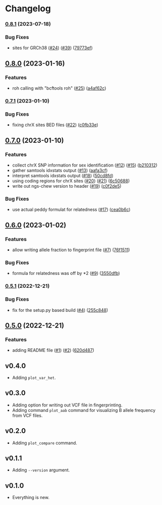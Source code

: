 # Changelog

### [0.8.1](https://www.github.com/bihealth/ngs-chew/compare/v0.8.0...v0.8.1) (2023-07-18)


### Bug Fixes

* sites for GRCh38 ([#24](https://www.github.com/bihealth/ngs-chew/issues/24)) ([#39](https://www.github.com/bihealth/ngs-chew/issues/39)) ([79773ef](https://www.github.com/bihealth/ngs-chew/commit/79773ef0e829184e763aee61373ae46f6ea83ed5))

## [0.8.0](https://www.github.com/bihealth/ngs-chew/compare/v0.7.1...v0.8.0) (2023-01-16)


### Features

* roh calling with "bcftools roh" ([#25](https://www.github.com/bihealth/ngs-chew/issues/25)) ([a4af62c](https://www.github.com/bihealth/ngs-chew/commit/a4af62ced20bee37b4342d58aca48aaf9d269e68))

### [0.7.1](https://www.github.com/bihealth/ngs-chew/compare/v0.7.0...v0.7.1) (2023-01-10)


### Bug Fixes

* fixing chrX sites BED files ([#22](https://www.github.com/bihealth/ngs-chew/issues/22)) ([c0fb33e](https://www.github.com/bihealth/ngs-chew/commit/c0fb33e1a7261cfe234dba4938725be6755fb5f1))

## [0.7.0](https://www.github.com/bihealth/ngs-chew/compare/v0.6.0...v0.7.0) (2023-01-10)


### Features

* collect chrX SNP information for sex identification ([#12](https://www.github.com/bihealth/ngs-chew/issues/12)) ([#15](https://www.github.com/bihealth/ngs-chew/issues/15)) ([b210312](https://www.github.com/bihealth/ngs-chew/commit/b210312b40a3aad8e524a8765a8e8b2ef8d0aa8f))
* gather samtools idxstats output ([#13](https://www.github.com/bihealth/ngs-chew/issues/13)) ([aafa3cf](https://www.github.com/bihealth/ngs-chew/commit/aafa3cf7ca94005828c5ce2dd9927d3454291d81))
* interpret samtools idxstats output ([#18](https://www.github.com/bihealth/ngs-chew/issues/18)) ([50cd8fd](https://www.github.com/bihealth/ngs-chew/commit/50cd8fdd72d48bc7330ca5afdb5b108210cc3f75))
* using coding regions for chrX sites ([#20](https://www.github.com/bihealth/ngs-chew/issues/20)) ([#21](https://www.github.com/bihealth/ngs-chew/issues/21)) ([6c50688](https://www.github.com/bihealth/ngs-chew/commit/6c506887f809f9fc834e00f290a17097e6486a67))
* write out ngs-chew version to header ([#19](https://www.github.com/bihealth/ngs-chew/issues/19)) ([c0f2de5](https://www.github.com/bihealth/ngs-chew/commit/c0f2de5ff310410c37d3000533cf45d1c062a520))


### Bug Fixes

* use actual peddy formulat for relatedness ([#17](https://www.github.com/bihealth/ngs-chew/issues/17)) ([cea0b6c](https://www.github.com/bihealth/ngs-chew/commit/cea0b6cda3cfcec795172ef95571458ed74d3cab))

## [0.6.0](https://www.github.com/bihealth/ngs-chew/compare/v0.5.1...v0.6.0) (2023-01-02)


### Features

* allow writing allele fraction to fingerprint file ([#7](https://www.github.com/bihealth/ngs-chew/issues/7)) ([76f1511](https://www.github.com/bihealth/ngs-chew/commit/76f1511e2816ad08e37d76a35a0de02ba9e74c51))


### Bug Fixes

* formula for relatedness was off by *2 ([#9](https://www.github.com/bihealth/ngs-chew/issues/9)) ([3550dfb](https://www.github.com/bihealth/ngs-chew/commit/3550dfb0f35ae85b0e30de74cfda6c8db577bd94))

### [0.5.1](https://www.github.com/bihealth/ngs-chew/compare/v0.5.0...v0.5.1) (2022-12-21)


### Bug Fixes

* fix for the setup.py based build ([#4](https://www.github.com/bihealth/ngs-chew/issues/4)) ([255c848](https://www.github.com/bihealth/ngs-chew/commit/255c8482d1c9d14aadf15de95afaf97140e79205))

## [0.5.0](https://www.github.com/bihealth/ngs-chew/compare/v0.4.0...v0.5.0) (2022-12-21)


### Features

* adding README file ([#1](https://www.github.com/bihealth/ngs-chew/issues/1)) ([#2](https://www.github.com/bihealth/ngs-chew/issues/2)) ([620d487](https://www.github.com/bihealth/ngs-chew/commit/620d48747b845e93533a9f84aff082cc03cb2448))

## v0.4.0

- Adding `plot_var_het`.

## v0.3.0

- Adding option for writing out VCF file in fingerprinting.
- Adding command `plot_aab` command for visualizing B allele frequency from VCF files.

## v0.2.0

- Adding `plot_compare` command.

## v0.1.1

- Adding `--version` argument.

## v0.1.0

- Everything is new.
